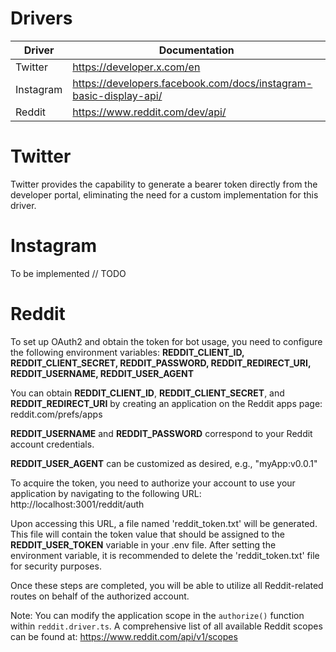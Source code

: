 # Drivers
| Driver      | Documentation                                                                    |
|-------------|--------------------------------------------------------------------------------|
| Twitter     | https://developer.x.com/en                                                      |
| Instagram   | https://developers.facebook.com/docs/instagram-basic-display-api/               |
| Reddit      | https://www.reddit.com/dev/api/                                                 |

# Twitter
Twitter provides the capability to generate a bearer token directly from the developer portal, eliminating the need for a custom implementation for this driver.

# Instagram
To be implemented // TODO

# Reddit
To set up OAuth2 and obtain the token for bot usage, you need to configure the following environment variables:
  **REDDIT_CLIENT_ID,
  REDDIT_CLIENT_SECRET,
  REDDIT_PASSWORD,
  REDDIT_REDIRECT_URI,
  REDDIT_USERNAME,
  REDDIT_USER_AGENT**

You can obtain **REDDIT_CLIENT_ID**, **REDDIT_CLIENT_SECRET**, and **REDDIT_REDIRECT_URI** by creating an application on the Reddit apps page: reddit.com/prefs/apps

**REDDIT_USERNAME** and **REDDIT_PASSWORD** correspond to your Reddit account credentials.

**REDDIT_USER_AGENT** can be customized as desired, e.g., "myApp:v0.0.1"

To acquire the token, you need to authorize your account to use your application by navigating to the following URL: http://localhost:3001/reddit/auth

Upon accessing this URL, a file named 'reddit_token.txt' will be generated. This file will contain the token value that should be assigned to the **REDDIT_USER_TOKEN** variable in your .env file. After setting the environment variable, it is recommended to delete the 'reddit_token.txt' file for security purposes.

Once these steps are completed, you will be able to utilize all Reddit-related routes on behalf of the authorized account.

Note: You can modify the application scope in the `authorize()` function within `reddit.driver.ts`. A comprehensive list of all available Reddit scopes can be found at: https://www.reddit.com/api/v1/scopes